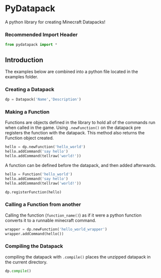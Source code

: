 # PyDatapack
A python library for creating Minecraft Datapacks!

### Recommended Import Header
```python
from pydatapack import *
```

## Introduction
The examples below are combined into a python file located in the examples folder.

### Creating a Datapack
```python
dp = Datapack('Name','Description')
```

### Making a Function
Functions are objects defined in the library to hold all of the commands run when called in the game. Using `.newFunction()` on the datapack pre registers the function with the datapack. This method also returns the Function object created.

```python
hello = dp.newFunction('hello_world')
hello.addCommand('say hello')
hello.addCommand(tellraw('world!'))
```

A function can be defined before the datapack, and then added afterwards.

```python
hello = Function('hello_world')
hello.addCommand('say hello')
hello.addCommand(tellraw('world!'))

dp.registerFunction(hello)
```

### Calling a Function from another
Calling the function (`function_name()`) as if it were a python function converts it to a runnable minecraft command.
```python
wrapper = dp.newFunction('hello_world_wrapper')
wrapper.addCommand(hello())
```

### Compiling the Datapack
compiling the datapack with `.compile()` places the unzipped datapack in the current directory.
```python
dp.compile()
```